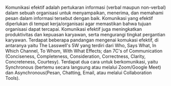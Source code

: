 Komunikasi efektif adalah pertukaran informasi (verbal maupun non-verbal) dalam sebuah organisasi untuk menyampaikan, menerima, dan memahami pesan dalam informasi tersebut dengan baik. Komunikasi yang efektif diperlukan di tempat kerja/organisasi agar memastikan bahwa tujuan organisasi dapat tercapai. Komunikasi efektif juga meningkatkan produktivitas dan kepuasan karyawan, serta mengurangi tingkat pergantian karyawan. Terdapat beberapa pandangan mengenai komukasi efektif, di antaranya yaitu The Lasswell's 5W yang terdiri dari Who, Says What, In Which Channel, To Whom, With What Effects; dan 7C's of Communication (Conciseness, Completeness, Consideration, Correctness, Clarity, Concreteness, Courtesy).
Terdapat dua cara untuk berkomunikasi, yaitu Synchronous (bertemu secara langsung atau melalui Zoom/Google Meet) dan Asynchronous(Pesan, Chatting, Email, atau melalui Collaboration Tools).